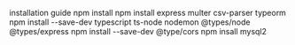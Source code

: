 installation guide 
npm install 
npm install express multer csv-parser typeorm
npm install --save-dev typescript ts-node nodemon @types/node @types/express
npm install --save-dev @type/cors
npm insall mysql2

